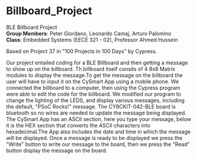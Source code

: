 # Billboard_Project

BLE Billboard Project<br>
<b>Group Members</b>: Peter Giordano, Leonardo Camaj, Arturo Palomino<br>
<b>Class</b>: Embedded Systems (EECE 321 - 02), Professor Ahmed Hussein

Based on Project 37 in "100 Projects in 100 Days" by Cypress.

<p>Our project entailed coding for a BLE Billboard and then getting a message to show up on the billboard. Th billboard itself consits of 4 8x8 Matrix modules to display the message.To get the message on the billboard the user will have to input it on the CySmart App using a mobile phone. We connected the billboard to a computer, then using the Cypress program were able to edit the code for the billboard. We modified our program to change the lighting of the LEDS, and display  various messages, including the default, "PSoC  Rocks!" message. The CY8CKIT-042-BLE board is bluetooth so no wires are needed to update the message being displayed. The CySmart App has an ASCII section, here you type your message, below it is the HEX section that converts the ASCII characters into hexadecimal.The App also includes the date and time in which the message will be displayed. Once a message is ready to be displayed we press the "Write" button to write our message to the board, then we press the "Read" button display the message on the board. </p>
